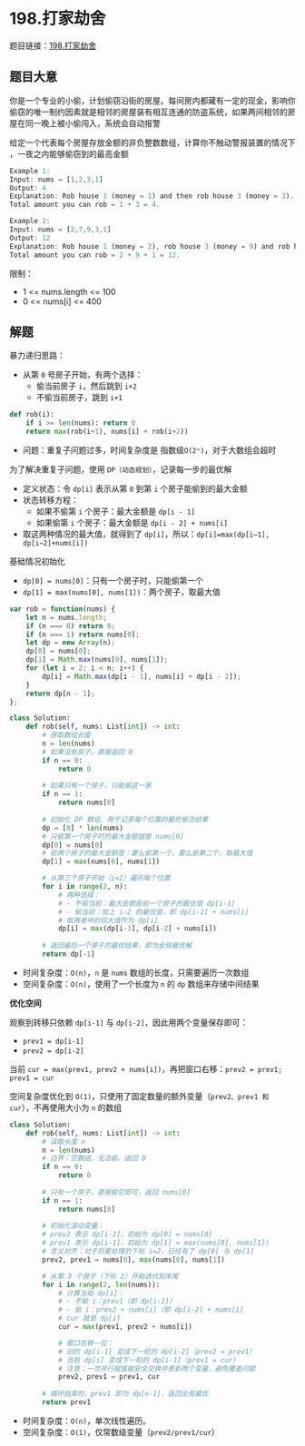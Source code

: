 # 198.打家劫舍

题目链接：[198.打家劫舍](https://leetcode.cn/problems/house-robber/)

## 题目大意

你是一个专业的小偷，计划偷窃沿街的房屋。每间房内都藏有一定的现金，影响你偷窃的唯一制约因素就是相邻的房屋装有相互连通的防盗系统，如果两间相邻的房屋在同一晚上被小偷闯入，系统会自动报警

给定一个代表每个房屋存放金额的非负整数数组，计算你不触动警报装置的情况下 ，一夜之内能够偷窃到的最高金额

```js
Example 1:
Input: nums = [1,2,3,1]
Output: 4
Explanation: Rob house 1 (money = 1) and then rob house 3 (money = 3).
Total amount you can rob = 1 + 3 = 4.

Example 2:
Input: nums = [2,7,9,3,1]
Output: 12
Explanation: Rob house 1 (money = 2), rob house 3 (money = 9) and rob house 5 (money = 1).
Total amount you can rob = 2 + 9 + 1 = 12.
```

限制：
- 1 <= nums.length <= 100
- 0 <= nums[i] <= 400

## 解题

暴力递归思路：
- 从第 `0` 号房子开始，有两个选择：
  - 偷当前房子 `i`，然后跳到 `i+2`
  - 不偷当前房子，跳到 `i+1`
  
```python
def rob(i):
    if i >= len(nums): return 0
    return max(rob(i+1), nums[i] + rob(i+2))
```
- 问题：重复子问题过多，时间复杂度是 指数级`O(2ⁿ)`，对于大数组会超时

为了解决重复子问题，使用 `DP（动态规划）`，记录每一步的最优解
- 定义状态：令 `dp[i]` 表示从第 `0` 到第 `i` 个房子能偷到的最大金额
- 状态转移方程：
  - 如果不偷第 `i` 个房子：最大金额是 `dp[i - 1]`
  - 如果偷第 `i` 个房子：最大金额是 `dp[i - 2] + nums[i]`
- 取这两种情况的最大值，就得到了 `dp[i]`，所以：`dp[i]=max(dp[i−1], dp[i−2]+nums[i])`
  
基础情况初始化
- `dp[0] = nums[0]`：只有一个房子时，只能偷第一个
- `dp[1] = max(nums[0], nums[1])`：两个房子，取最大值


```js
var rob = function(nums) {
    let n = nums.length;
    if (n === 0) return 0;
    if (n === 1) return nums[0];
    let dp = new Array(n);
    dp[0] = nums[0];
    dp[1] = Math.max(nums[0], nums[1]);
    for (let i = 2; i < n; i++) {
        dp[i] = Math.max(dp[i - 1], nums[i] + dp[i - 2]);
    }
    return dp[n - 1];
};
```
```python
class Solution:
    def rob(self, nums: List[int]) -> int:
        # 获取数组长度
        n = len(nums)
        # 如果没有房子，直接返回 0
        if n == 0:
            return 0
        
        # 如果只有一个房子，只能偷这一家
        if n == 1:
            return nums[0]
        
        # 初始化 DP 数组，用于记录每个位置的最优偷法结果
        dp = [0] * len(nums)
        # 只偷第一个房子时的最大金额就是 nums[0]
        dp[0] = nums[0]
        # 前两个房子的最大金额是：要么偷第一个，要么偷第二个，取最大值
        dp[1] = max(nums[0], nums[1])

        # 从第三个房子开始（i=2）遍历每个位置
        for i in range(2, n):
            # 两种选择：
            # - 不偷当前：最大金额是前一个房子的最优值 dp[i-1]
            # - 偷当前：加上 i-2 的最优值，即 dp[i-2] + nums[i]
            # 取两者中的较大值作为 dp[i]
            dp[i] = max(dp[i-1], dp[i-2] + nums[i])
        
        # 返回最后一个房子的最优结果，即为全局最优解
        return dp[-1]
```

- 时间复杂度：`O(n)`，`n` 是 `nums` 数组的长度，只需要遍历一次数组
- 空间复杂度：`O(n)`，使用了一个长度为 `n` 的 `dp` 数组来存储中间结果

**优化空间**

观察到转移只依赖 `dp[i-1]` 与 `dp[i-2]`，因此用两个变量保存即可：
- `prev1 = dp[i-1]`
- `prev2 = dp[i-2]`

当前 `cur = max(prev1, prev2 + nums[i])`，再把窗口右移：`prev2 = prev1; prev1 = cur`

空间复杂度优化到 `O(1)`，只使用了固定数量的额外变量（`prev2、prev1 和 cur`），不再使用大小为 `n` 的数组

```python
class Solution:
    def rob(self, nums: List[int]) -> int:
        # 读取长度 n
        n = len(nums)
        # 边界：空数组，无法偷，返回 0
        if n == 0:
            return 0
        
        # 只有一个房子，直接偷它即可，返回 nums[0]
        if n == 1:
            return nums[0]
        
        # 初始化滚动变量：
        # prev2 表示 dp[i-2]，初始为 dp[0] = nums[0]
        # prev1 表示 dp[i-1]，初始为 dp[1] = max(nums[0], nums[1])
        # 含义对齐：对于将要处理的下标 i=2，已经有了 dp[0] 与 dp[1]
        prev2, prev1 = nums[0], max(nums[0], nums[1])

        # 从第 3 个房子（下标 2）开始迭代到末尾
        for i in range(2, len(nums)):
            # 计算当前 dp[i]：
            # - 不偷 i：prev1（即 dp[i-1]）
            # - 偷 i：prev2 + nums[i]（即 dp[i-2] + nums[i]
            # cur 就是 dp[i]
            cur = max(prev1, prev2 + nums[i])

            # 窗口右移一位：
            # 旧的 dp[i-1] 变成下一轮的 dp[i-2]（prev2 = prev1）
            # 当前 dp[i] 变成下一轮的 dp[i-1]（prev1 = cur）
            # 注意：一次并行赋值能安全交换并更新两个变量，避免覆盖问题
            prev2, prev1 = prev1, cur
        
        # 循环结束时，prev1 即为 dp[n-1]，返回全局最优
        return prev1
```

- 时间复杂度：`O(n)`，单次线性遍历。
- 空间复杂度：`O(1)`，仅常数级变量（`prev2/prev1/cur`）